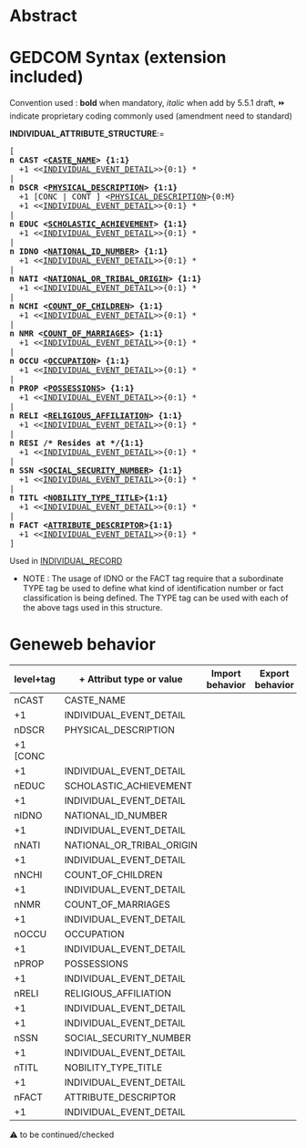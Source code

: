 ﻿# Abstract

# GEDCOM Syntax (extension included)
Convention used : **bold** when mandatory, _italic_ when add by 5.5.1 draft, &#x23E9; indicate proprietary coding commonly used (amendment need to standard)<br />

**INDIVIDUAL_ATTRIBUTE_STRUCTURE**:=
<pre>
[
<b>n CAST &lt;<a href=Ged.CASTE_NAME.md>CASTE_NAME</a>&gt; {1:1}</b>
  +1 &lt;&lt;<a href=Ged.INDIVIDUAL_EVENT_DETAIL.md>INDIVIDUAL_EVENT_DETAIL</a>&gt;&gt;{0:1} *
|
<b>n DSCR &lt;<a href=Ged.PHYSICAL_DESCRIPTION.md>PHYSICAL_DESCRIPTION</a>&gt; {1:1}</b>
  +1 [CONC | CONT ] &lt;<a href=Ged.PHYSICAL_DESCRIPTION.md>PHYSICAL_DESCRIPTION</a>&gt;{0:M}
  +1 &lt;&lt;<a href=Ged.INDIVIDUAL_EVENT_DETAIL.md>INDIVIDUAL_EVENT_DETAIL</a>&gt;&gt;{0:1} *
|
<b>n EDUC &lt;<a href=Ged.SCHOLASTIC_ACHIEVEMENT.md>SCHOLASTIC_ACHIEVEMENT</a>&gt; {1:1}</b>
  +1 &lt;&lt;<a href=Ged.INDIVIDUAL_EVENT_DETAIL.md>INDIVIDUAL_EVENT_DETAIL</a>&gt;&gt;{0:1} *
|
<b>n IDNO &lt;<a href=Ged.NATIONAL_ID_NUMBER.md>NATIONAL_ID_NUMBER</a>&gt; {1:1}</b>
  +1 &lt;&lt;<a href=Ged.INDIVIDUAL_EVENT_DETAIL.md>INDIVIDUAL_EVENT_DETAIL</a>&gt;&gt;{0:1} *
|
<b>n NATI &lt;<a href=Ged.NATIONAL_OR_TRIBAL_ORIGIN.md>NATIONAL_OR_TRIBAL_ORIGIN</a>&gt; {1:1}</b>
  +1 &lt;&lt;<a href=Ged.INDIVIDUAL_EVENT_DETAIL.md>INDIVIDUAL_EVENT_DETAIL</a>&gt;&gt;{0:1} *
|
<b>n NCHI &lt;<a href=Ged.COUNT_OF_CHILDREN.md>COUNT_OF_CHILDREN</a>&gt; {1:1}</b>
  +1 &lt;&lt;<a href=Ged.INDIVIDUAL_EVENT_DETAIL.md>INDIVIDUAL_EVENT_DETAIL</a>&gt;&gt;{0:1} *
|
<b>n NMR &lt;<a href=Ged.COUNT_OF_MARRIAGES.md>COUNT_OF_MARRIAGES</a>&gt; {1:1}</b>
  +1 &lt;&lt;<a href=Ged.INDIVIDUAL_EVENT_DETAIL.md>INDIVIDUAL_EVENT_DETAIL</a>&gt;&gt;{0:1} *
|
<b>n OCCU &lt;<a href=Ged.OCCUPATION.md>OCCUPATION</a>&gt; {1:1}</b>
  +1 &lt;&lt;<a href=Ged.INDIVIDUAL_EVENT_DETAIL.md>INDIVIDUAL_EVENT_DETAIL</a>&gt;&gt;{0:1} *
|
<b>n PROP &lt;<a href=Ged.POSSESSIONS.md>POSSESSIONS</a>&gt; {1:1}</b>
  +1 &lt;&lt;<a href=Ged.INDIVIDUAL_EVENT_DETAIL.md>INDIVIDUAL_EVENT_DETAIL</a>&gt;&gt;{0:1} *
|
<b>n RELI &lt;<a href=Ged.RELIGIOUS_AFFILIATION.md>RELIGIOUS_AFFILIATION</a>&gt; {1:1}</b>
  +1 &lt;&lt;<a href=Ged.INDIVIDUAL_EVENT_DETAIL.md>INDIVIDUAL_EVENT_DETAIL</a>&gt;&gt;{0:1} *
|
<b>n RESI /* Resides at */{1:1}</b>
  +1 &lt;&lt;<a href=Ged.INDIVIDUAL_EVENT_DETAIL.md>INDIVIDUAL_EVENT_DETAIL</a>&gt;&gt;{0:1} *
|
<b>n SSN &lt;<a href=Ged.SOCIAL_SECURITY_NUMBER.md>SOCIAL_SECURITY_NUMBER</a>&gt; {1:1}</b>
  +1 &lt;&lt;<a href=Ged.INDIVIDUAL_EVENT_DETAIL.md>INDIVIDUAL_EVENT_DETAIL</a>&gt;&gt;{0:1} *
|
<b>n TITL &lt;<a href=Ged.NOBILITY_TYPE_TITLE.md>NOBILITY_TYPE_TITLE</a>&gt;{1:1}</b>
  +1 &lt;&lt;<a href=Ged.INDIVIDUAL_EVENT_DETAIL.md>INDIVIDUAL_EVENT_DETAIL</a>&gt;&gt;{0:1} *
|
<b>n FACT &lt;<a href=Ged.ATTRIBUTE_DESCRIPTOR.md>ATTRIBUTE_DESCRIPTOR</a>&gt;{1:1}</b>
  +1 &lt;&lt;<a href=Ged.INDIVIDUAL_EVENT_DETAIL.md>INDIVIDUAL_EVENT_DETAIL</a>&gt;&gt;{0:1} *
]
</pre>
Used in <a href=Ged.INDIVIDUAL_RECORD.md>INDIVIDUAL_RECORD</a><br />


* NOTE : The usage of IDNO or the FACT tag require that a subordinate TYPE tag be used to define
what kind of identification number or fact classification is being defined.  The TYPE tag can be used
with each of the above tags used in this structure.
# Geneweb behavior

level+tag  | + Attribut type or value | Import behavior | Export behavior  | Comment 
---------- | ------------- | :---------------: | :-----------------:| -----------
nCAST | CASTE_NAME | | |
+1 | INDIVIDUAL_EVENT_DETAIL | | |
nDSCR | PHYSICAL_DESCRIPTION | | |
+1 [CONC | | | | |
+1 | INDIVIDUAL_EVENT_DETAIL | | |
nEDUC | SCHOLASTIC_ACHIEVEMENT | | |
+1 | INDIVIDUAL_EVENT_DETAIL | | |
nIDNO | NATIONAL_ID_NUMBER | | |
+1 | INDIVIDUAL_EVENT_DETAIL | | |
nNATI | NATIONAL_OR_TRIBAL_ORIGIN | | |
+1 | INDIVIDUAL_EVENT_DETAIL | | |
nNCHI | COUNT_OF_CHILDREN | | |
+1 | INDIVIDUAL_EVENT_DETAIL | | |
nNMR | COUNT_OF_MARRIAGES | | |
+1 | INDIVIDUAL_EVENT_DETAIL | | |
nOCCU | OCCUPATION | | |
+1 | INDIVIDUAL_EVENT_DETAIL | | |
nPROP | POSSESSIONS | | |
+1 | INDIVIDUAL_EVENT_DETAIL | | |
nRELI | RELIGIOUS_AFFILIATION | | |
+1 | INDIVIDUAL_EVENT_DETAIL | | |
+1 | INDIVIDUAL_EVENT_DETAIL | | |
nSSN | SOCIAL_SECURITY_NUMBER | | |
+1 | INDIVIDUAL_EVENT_DETAIL | | |
nTITL | NOBILITY_TYPE_TITLE | | |
+1 | INDIVIDUAL_EVENT_DETAIL | | |
nFACT | ATTRIBUTE_DESCRIPTOR | | |
+1 | INDIVIDUAL_EVENT_DETAIL | | |

:warning: to be continued/checked

